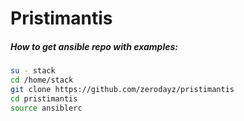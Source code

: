 # Pristimantis
##### How to get ansible repo with examples:
```bash
su - stack
cd /home/stack
git clone https://github.com/zerodayz/pristimantis
cd pristimantis
source ansiblerc
```
